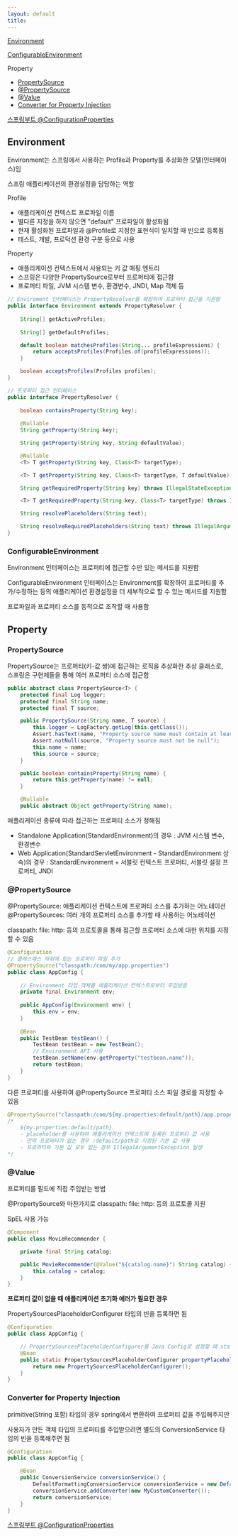 ```yaml
---
layout: default
title:
---
```


[Environment](#environment)

[ConfigurableEnvironment](#configurableenvironment)

Property
- [PropertySource](#propertysource)
- [@PropertySource](#propertysource-1)
- [@Value](#value)
- [Converter for Property Injection](#converter-for-property-injection)

[스프링부트 @ConfigurationProperties](../../boot/txt/properties.md)

## Environment

Environment는 스프링에서 사용하는 Profile과 Property를 추상화한 모델(인터페이스)임

스프링 애플리케이션의 환경설정을 담당하는 역할

Profile
- 애플리케이션 컨텍스트 프로파일 이름
- 별다른 지정을 하지 않으면 "default" 프로파일이 활성화됨
- 현재 활성화된 프로파일과 @Profile로 지정한 표현식이 일치할 때 빈으로 등록됨 
- 테스트, 개발, 프로덕션 환경 구분 등으로 사용

Property
- 애플리케이션 컨텍스트에서 사용되는 키 값 매핑 엔트리
- 스프링은 다양한 PropertySource로부터 프로퍼티에 접근함
- 프로퍼티 파일, JVM 시스템 변수, 환경변수, JNDI, Map 객체 등

```java
// Enviroment 인터페이스는 PropertyResolver를 확장하여 프로퍼티 접근을 지원함
public interface Environment extends PropertyResolver {
    
    String[] getActiveProfiles;
    
    String[] getDefaultProfiles;

    default boolean matchesProfiles(String... profileExpressions) {
        return acceptsProfiles(Profiles.of(profileExpressions));
    }

    boolean acceptsProfiles(Profiles profiles);
}
```

```java
// 프로퍼티 접근 인터페이스
public interface PropertyResolver {
    
    boolean containsProperty(String key);
    
    @Nullable
    String getProperty(String key);

    String getProperty(String key, String defaultValue);

    @Nullable
    <T> T getProperty(String key, Class<T> targetType);

    <T> T getProperty(String key, Class<T> targetType, T defaultValue);

    String getRequiredProperty(String key) throws IllegalStateException;

    <T> T getRequiredProperty(String key, Class<T> targetType) throws IllegalStateException;

    String resolvePlaceholders(String text);

    String resolveRequiredPlaceholders(String text) throws IllegalArgumentException;
}
```

### ConfigurableEnvironment

Environment 인터페이스는 프로퍼티에 접근할 수만 있는 메서드를 지원함

ConfigurableEnvironment 인터페이스는 Environment를 확장하여 프로퍼티를 추가/수정하는 등의 애플리케이션 환경설정을 더 세부적으로 할 수 있는 메서드를 지원함

프로파일과 프로퍼티 소스를 동적으로 조작할 때 사용함

## Property

### PropertySource

PropertySource는 프로퍼티(키-값 쌍)에 접근하는 로직을 추상화한 추상 클래스로, 스프링은 구현체들을 통해 여러 프로퍼티 소스에 접근함

```java
public abstract class PropertySource<T> {
    protected final Log logger;
    protected final String name;
    protected final T source;

    public PropertySource(String name, T source) {
        this.logger = LogFactory.getLog(this.getClass());
        Assert.hasText(name, "Property source name must contain at least one character");
        Assert.notNull(source, "Property source must not be null");
        this.name = name;
        this.source = source;
    }

    public boolean containsProperty(String name) {
        return this.getProperty(name) != null;
    }

    @Nullable
    public abstract Object getProperty(String name);
```

애플리케이션 종류에 따라 접근하는 프로퍼티 소스가 정해짐
- Standalone Application(StandardEnvironment)의 경우 : JVM 시스템 변수, 환경변수 
- Web Application(StandardServletEnvironment - StandardEnvironment 상속)의 경우 : StandardEnvironment + 서블릿 컨텍스트 프로퍼티, 서블릿 설정 프로퍼티, JNDI

### @PropertySource

@PropertySource: 애플리케이션 컨텍스트에 프로퍼티 소스를 추가하는 어노테이션
@PropertySources: 여러 개의 프로퍼티 소스를 추가할 때 사용하는 어노테이션 

classpath: file: http: 등의 프로토콜을 통해 접근할 프로퍼티 소스에 대한 위치를 지정할 수 있음

```java
@Configuration
// 클래스패스 하위에 있는 프로퍼티 파일 추가
@PropertySource("classpath:/com/my/app.properties")
public class AppConfig {
    
    // Environment 타입 객체를 애플리케이션 컨텍스트로부터 주입받음
    private final Environment env;
    
    public AppConfig(Environment env) {
        this.env = env;
    }
    
    @Bean
    public TestBean testBean() {
        TestBean testBean = new TestBean();
        // Environment API 사용
        testBean.setName(env.getProperty("testbean.name"));
        return testBean;
    }
}
```

다른 프로퍼티를 사용하여 @PropertySource 프로퍼티 소스 파일 경로를 지정할 수 있음

```java
@PropertySource("classpath:/com/${my.properties:default/path}/app.properties")
/*
    ${my.properties:default/path}
    - placeholder를 사용하여 애플리케이션 컨텍스트에 등록된 프로퍼티 값 사용
    - 만약 프로퍼티가 없는 경우 :default/path로 지정된 기본 값 사용
    - 프로퍼티와 기본 값 모두 없는 경우 IllegalArgumentException 발생
*/
```

### @Value

프로퍼티를 필드에 직접 주입받는 방법

@PropertySource와 마찬가지로 classpath: file: http: 등의 프로토콜 지원

SpEL 사용 가능

```java
@Component
public class MovieRecommender {

    private final String catalog;

    public MovieRecommender(@Value("${catalog.name}") String catalog) {
        this.catalog = catalog;
    }
}
```

**프로퍼티 값이 없을 때 애플리케이션 초기화 에러가 필요한 경우**

PropertySourcesPlaceholderConfigurer 타입의 빈을 등록하면 됨

```java
@Configuration
public class AppConfig {

    // PropertySourcesPlaceholderConfigurer를 Java Config로 설정할 때 static으로 선언
	@Bean
	public static PropertySourcesPlaceholderConfigurer propertyPlaceholderConfigurer() {
		return new PropertySourcesPlaceholderConfigurer();
	}
}
```

### Converter for Property Injection

primitive(String 포함) 타입의 경우 spring에서 변환하여 프로퍼티 값을 주입해주지만

사용자가 만든 객체 타입의 프로퍼티를 주입받으려면 별도의 ConversionService 타입의 빈을 등록해주면 됨 

```java
@Configuration
public class AppConfig {

    @Bean
    public ConversionService conversionService() {
        DefaultFormattingConversionService conversionService = new DefaultFormattingConversionService();
        conversionService.addConverter(new MyCustomConverter());
        return conversionService;
    }
}
```

[스프링부트 @ConfigurationProperties](../../boot/txt/properties.md)